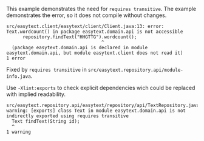 This example demonstrates the need for `requires transitive`. The example demonstrates the error, so it does not compile without changes.
```
src/easytext.client/easytext/client/Client.java:13: error: Text.wordcount() in package easytext.domain.api is not accessible
      repository.findText("HHGTTG").wordcount();
                                   ^
  (package easytext.domain.api is declared in module easytext.domain.api, but module easytext.client does not read it)
1 error
```

Fixed by `requires transitive` in `src/easytext.repository.api/module-info.java`.

Use `-Xlint:exports` to check explicit dependencies wich could be replaced with implied readability.
```
src/easytext.repository.api/easytext/repository/api/TextRepository.java:6: warning: [exports] class Text in module easytext.domain.api is not indirectly exported using requires transitive
  Text findText(String id);
  ^
1 warning
```